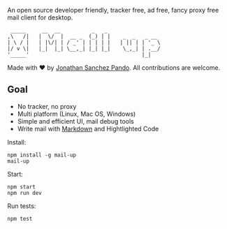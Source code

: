 
An open source developer friendly, tracker free, ad free, fancy proxy free mail client for desktop.

     _____     __  __          _   _
    ,\   /|   |  \/  |  __ _  (_) | |    _  _   _ __
    | \ / |   | |\/| | / _' | | | | |   | || | | '_ \
    |/ v \|   |_|  |_| \__,_| |_| |_|    \_,_| | .__/
    '_____'                                    |_|

Made with ♥ by [Jonathan Sanchez Pando](http://github.com/j-san/). All contributions are welcome.


## Goal

- No tracker, no proxy
- Multi platform (Linux, Mac OS, Windows)
- Simple and efficient UI, mail debug tools
- Write mail with [Markdown](https://guides.github.com/features/mastering-markdown/) and Hightlighted Code


Install:

    npm install -g mail-up
    mail-up


Start:

    npm start
    npm run dev


Run tests:

    npm test

